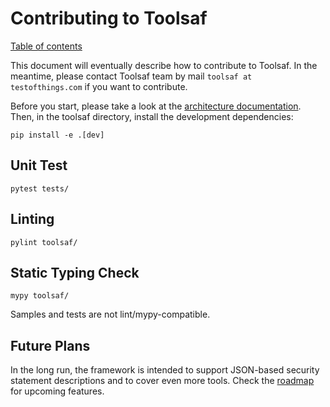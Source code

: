 # Contributing to Toolsaf

[Table of contents](README.md)

This document will eventually describe how to contribute to Toolsaf.
In the meantime, please contact Toolsaf team by mail <code>&#116;&#111;&#111;&#108;&#115;&#97;&#102;&#32;&#97;&#116;&#32;&#116;&#101;&#115;&#116;&#111;&#102;&#116;&#104;&#105;&#110;&#103;&#115;&#46;&#99;&#111;&#109;</code> if you want to contribute.

Before you start, please take a look at the [architecture documentation](architecture/README.md).
Then, in the toolsaf directory, install the development dependencies:
```shell
pip install -e .[dev]
```

## Unit Test
```shell
pytest tests/
```

## Linting

```shell
pylint toolsaf/
```

## Static Typing Check
```shell
mypy toolsaf/
```

Samples and tests are not lint/mypy-compatible.

## Future Plans

In the long run, the framework is intended to support JSON-based security statement descriptions and to cover even more tools. Check the [roadmap](Roadmap.md) for upcoming features.
